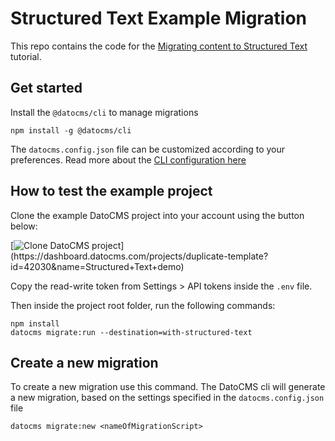 # Structured Text Example Migration

This repo contains the code for the [Migrating content to Structured Text](https://www.datocms.com/docs/structured-text/migrating-content-to-structured-text) tutorial.

## Get started

Install the `@datocms/cli` to manage migrations

```
npm install -g @datocms/cli
```

The `datocms.config.json` file can be customized according to your preferences. Read more about the [CLI configuration here](https://www.datocms.com/docs/scripting-migrations/installing-the-cli)

## How to test the example project

Clone the example DatoCMS project into your account using the button below:

[![Clone DatoCMS project](https://dashboard.datocms.com/clone/button.svg?)](https://dashboard.datocms.com/projects/duplicate-template?id=42030&name=Structured+Text+demo)

Copy the read-write token from Settings > API tokens inside the `.env` file.

Then inside the project root folder, run the following commands:

```
npm install
datocms migrate:run --destination=with-structured-text
```

## Create a new migration

To create a new migration use this command. The DatoCMS cli will generate a new migration, based on the settings specified in the `datocms.config.json` file

```
datocms migrate:new <nameOfMigrationScript>
```

